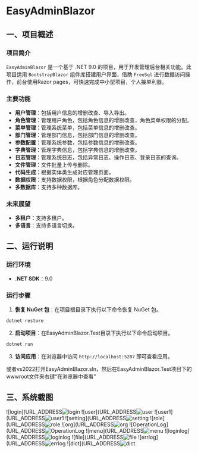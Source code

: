 # EasyAdminBlazor

## 一、项目概述
### 项目简介
`EasyAdminBlazor` 是一个基于 .NET 9.0 的项目，用于开发管理后台相关功能。此项目运用 `BootstrapBlazor` 组件库搭建用户界面，借助 `FreeSql` 进行数据访问操作，前台使用Razor pages，可快速完成中小型项目，个人接单利器。

### 主要功能
- **用户管理**：包括用户信息的增删改查、导入导出。
- **角色管理**：管理用户角色，包括角色信息的增删改查，角色菜单权限的分配。
- **菜单管理**：管理系统菜单，包括菜单信息的增删改查。
- **部门管理**：管理部门信息，包括部门信息的增删改查。
- **参数配置**：管理系统参数，包括参数信息的增删改查。
- **字典管理**：管理字典信息，包括字典信息的增删改查。
- **日志管理**：管理系统日志，包括异常日志、操作日志、登录日志的查询。
- **文件管理**：文件批量上传与删除。
- **代码生成**：根据实体类生成对应管理页面。
- **数据权限**：支持数据权限，根据角色分配数据权限。
- **多数据库**：支持多种数据库。

### 未来展望
- **多租户**：支持多租户。
- **多语言**：支持多语言切换。

## 二、运行说明
### 运行环境
- **.NET SDK**：9.0

### 运行步骤
1. **恢复 NuGet 包**：在项目根目录下执行以下命令恢复 NuGet 包。
```bash
dotnet restore
```

2. **启动项目**：在EasyAdminBlazor.Test目录下执行以下命令启动项目。
```bash
dotnet run
```

3. **访问应用**：在浏览器中访问 `http://localhost:5207` 即可查看应用。

或者vs2022打开EasyAdminBlazor.sln，然后在EasyAdminBlazor.Test项目下的wwwroot文件夹右键“在浏览器中查看”

## 三、系统截图

![login](URL_ADDRESS![login](https://github.com/gudufy/EasyAdminBlazor/blob/main/images/login.png)
![user](URL_ADDRESS![user](https://github.com/gudufy/EasyAdminBlazor/blob/main/images/user.png)
![user1](URL_ADDRESS![user1](https://github.com/gudufy/EasyAdminBlazor/blob/main/images/user1.png)
![setting](URL_ADDRESS![setting](https://github.com/gudufy/EasyAdminBlazor/blob/main/images/setting.png)
![role](URL_ADDRESS![role](https://github.com/gudufy/EasyAdminBlazor/blob/main/images/role.png)
![org](URL_ADDRESS![org](https://github.com/gudufy/EasyAdminBlazor/blob/main/images/org.png)
![OperationLog](URL_ADDRESS![OperationLog](https://github.com/gudufy/EasyAdminBlazor/blob/main/images/OperationLog.png)
![menu](URL_ADDRESS![menu](https://github.com/gudufy/EasyAdminBlazor/blob/main/images/menu.png)
![loginlog](URL_ADDRESS![loginlog](https://github.com/gudufy/EasyAdminBlazor/blob/main/images/loginlog.png)
![file](URL_ADDRESS![file](https://github.com/gudufy/EasyAdminBlazor/blob/main/images/file.png)
![errlog](URL_ADDRESS![errlog](https://github.com/gudufy/EasyAdminBlazor/blob/main/images/errlog.png)
![dict](URL_ADDRESS![dict](https://github.com/gudufy/EasyAdminBlazor/blob/main/images/dict.png)